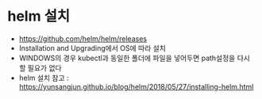 # helm 설치
- https://github.com/helm/helm/releases
- Installation and Upgrading에서 OS에 따라 설치
- WINDOWS의 경우 kubectl과 동일한 폴더에 파일을 넣어두면 path설정을 다시 할 필요가 없다
- helm 설치 참고 : https://yunsangjun.github.io/blog/helm/2018/05/27/installing-helm.html
